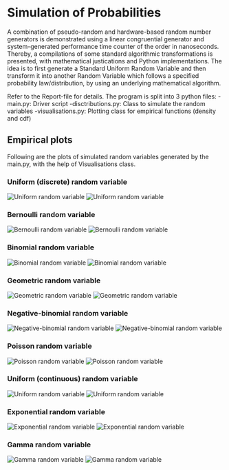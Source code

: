 # Simulation of Probabilities

A combination of pseudo-random and hardware-based random number generators is demonstrated using a linear congruential generator and system-generated performance time counter of the order in nanoseconds. Thereby, a compilations of some standard algorithmic transformations is presented, with mathematical justications and Python implementations. The idea is to first generate a Standard Uniform Random Variable and then transform it into another Random Variable which follows a specified probability law/distribution, by using an underlying mathematical algorithm.

Refer to the Report-file for details. The program is split into 3 python files:
-main.py: Driver script
-disctributions.py: Class to simulate the random variables
-visualisations.py: Plotting class for empirical functions (density and cdf)

## Empirical plots
Following are the plots of simulated random variables generated by the main.py, with the help of Visualisations class.
### Uniform (discrete) random variable
![Uniform random variable](/plots/11.png) ![Uniform random variable](/plots/12.png)
### Bernoulli random variable
![Bernoulli random variable](/plots/21.png) ![Bernoulli random variable](/plots/22.png)
### Binomial random variable
![Binomial random variable](/plots/31.png) ![Binomial random variable](/plots/33.png)
### Geometric random variable
![Geometric random variable](/plots/41.png) ![Geometric random variable](/plots/42.png)
### Negative-binomial random variable
![Negative-binomial random variable](/plots/51.png) ![Negative-binomial random variable](/plots/52.png)
### Poisson random variable
![Poisson random variable](/plots/61.png) ![Poisson random variable](/plots/62.png)
### Uniform (continuous) random variable
![Uniform random variable](/plots/71.png) ![Uniform random variable](/plots/72.png)
### Exponential random variable
![Exponential random variable](/plots/81.png) ![Exponential random variable](/plots/82.png)
### Gamma random variable
![Gamma random variable](/plots/91.png) ![Gamma random variable](/plots/92.png)

